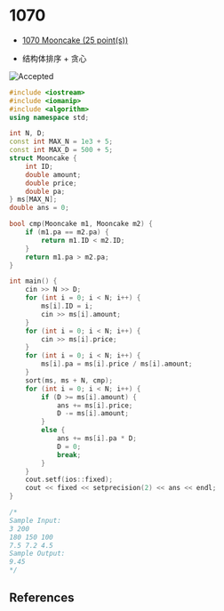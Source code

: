 # 1070

- [1070 Mooncake (25 point(s))](https://pintia.cn/problem-sets/994805342720868352/problems/994805399578853376)

- 结构体排序 + 贪心

![Accepted](https://i.loli.net/2019/08/31/yvuAeMc5khnwp1Q.png)

```c++
#include <iostream>
#include <iomanip>
#include <algorithm>
using namespace std;

int N, D;
const int MAX_N = 1e3 + 5;
const int MAX_D = 500 + 5;
struct Mooncake {
	int ID;
	double amount;
	double price;
	double pa;
} ms[MAX_N];
double ans = 0;

bool cmp(Mooncake m1, Mooncake m2) {
	if (m1.pa == m2.pa) {
		return m1.ID < m2.ID;
	}
	return m1.pa > m2.pa;
}

int main() {
	cin >> N >> D;
	for (int i = 0; i < N; i++) {
		ms[i].ID = i;
		cin >> ms[i].amount;
	}
	for (int i = 0; i < N; i++) {
		cin >> ms[i].price;
	}
	for (int i = 0; i < N; i++) {
		ms[i].pa = ms[i].price / ms[i].amount;
	}
	sort(ms, ms + N, cmp);
	for (int i = 0; i < N; i++) {
		if (D >= ms[i].amount) {
			ans += ms[i].price;
			D -= ms[i].amount;
		}
		else {
			ans += ms[i].pa * D;
			D = 0;
			break;
		}
	}
	cout.setf(ios::fixed);
	cout << fixed << setprecision(2) << ans << endl;
}

/*
Sample Input:
3 200
180 150 100
7.5 7.2 4.5
Sample Output:
9.45
*/

```

## References

